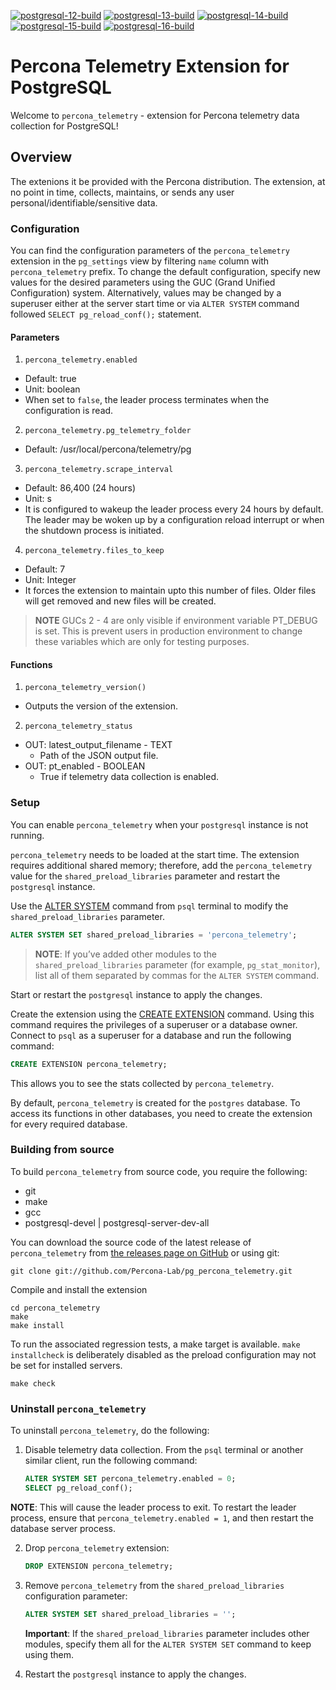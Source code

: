 [![postgresql-12-build](https://github.com/Percona-Lab/pg_percona_telemetry/actions/workflows/postgresql-12-build.yml/badge.svg)](https://github.com/Percona-Lab/pg_percona_telemetry/actions/workflows/postgresql-12-build.yml)  [![postgresql-13-build](https://github.com/Percona-Lab/pg_percona_telemetry/actions/workflows/postgresql-13-build.yml/badge.svg)](https://github.com/Percona-Lab/pg_percona_telemetry/actions/workflows/postgresql-13-build.yml)  [![postgresql-14-build](https://github.com/Percona-Lab/pg_percona_telemetry/actions/workflows/postgresql-14-build.yml/badge.svg)](https://github.com/Percona-Lab/pg_percona_telemetry/actions/workflows/postgresql-14-build.yml)  [![postgresql-15-build](https://github.com/Percona-Lab/pg_percona_telemetry/actions/workflows/postgresql-15-build.yml/badge.svg)](https://github.com/Percona-Lab/pg_percona_telemetry/actions/workflows/postgresql-15-build.yml)  [![postgresql-16-build](https://github.com/Percona-Lab/pg_percona_telemetry/actions/workflows/postgresql-16-build.yml/badge.svg)](https://github.com/Percona-Lab/pg_percona_telemetry/actions/workflows/postgresql-16-build.yml)

# Percona Telemetry Extension for PostgreSQL

Welcome to `percona_telemetry` - extension for Percona telemetry data collection for PostgreSQL!

## Overview

The extenions it be provided with the Percona distribution. The extension, at no point in time, collects, maintains, or sends any user personal/identifiable/sensitive data.

### Configuration

You can find the configuration parameters of the `percona_telemetry` extension in the `pg_settings` view by filtering `name` column with `percona_telemetry` prefix. To change the default configuration, specify new values for the desired parameters using the GUC (Grand Unified Configuration) system. Alternatively, values may be changed by a superuser either at the server start time or via `ALTER SYSTEM` command followed `SELECT pg_reload_conf();` statement.

#### Parameters

1. `percona_telemetry.enabled`

  * Default: true
  * Unit: boolean
  * When set to `false`, the leader process terminates when the configuration is read.

2. `percona_telemetry.pg_telemetry_folder`

  * Default: /usr/local/percona/telemetry/pg

3. `percona_telemetry.scrape_interval`

  * Default: 86,400 (24 hours)
  * Unit: s
  * It is configured to wakeup the leader process every 24 hours by default. The leader
    may be woken up by a configuration reload interrupt or when the shutdown process is
    initiated.

4. `percona_telemetry.files_to_keep`

  * Default: 7
  * Unit: Integer
  * It forces the extension to maintain upto this number of files. Older files will get
    removed and new files will be created.

> **NOTE** GUCs 2 - 4 are only visible if environment variable PT_DEBUG is set. This is prevent users in production environment to change these variables which are only for testing purposes.

#### Functions

1. `percona_telemetry_version()`

  * Outputs the version of the extension.

2. `percona_telemetry_status`

  * OUT: latest_output_filename   - TEXT
    - Path of the JSON output file.
  * OUT: pt_enabled               - BOOLEAN
    - True if telemetry data collection is enabled.

### Setup

You can enable `percona_telemetry` when your `postgresql` instance is not running.

`percona_telemetry` needs to be loaded at the start time. The extension requires additional shared memory; therefore,  add the `percona_telemetry` value for the `shared_preload_libraries` parameter and restart the `postgresql` instance.

Use the [ALTER SYSTEM](https://www.postgresql.org/docs/current/sql-altersystem.html) command from `psql` terminal to modify the `shared_preload_libraries` parameter.

```sql
ALTER SYSTEM SET shared_preload_libraries = 'percona_telemetry';
```

> **NOTE**: If you’ve added other modules to the `shared_preload_libraries` parameter (for example, `pg_stat_monitor`), list all of them separated by commas for the `ALTER SYSTEM` command.

Start or restart the `postgresql` instance to apply the changes.

Create the extension using the [CREATE EXTENSION](https://www.postgresql.org/docs/current/sql-createextension.html) command. Using this command requires the privileges of a superuser or a database owner. Connect to `psql` as a superuser for a database and run the following command:


```sql
CREATE EXTENSION percona_telemetry;
```


This allows you to see the stats collected by `percona_telemetry`.

By default, `percona_telemetry` is created for the `postgres` database. To access its functions in other databases, you need to create the extension for every required database.

### Building from source

To build `percona_telemetry` from source code, you require the following:

* git
* make
* gcc
* postgresql-devel | postgresql-server-dev-all


You can download the source code of the latest release of `percona_telemetry` from [the releases page on GitHub](https://github.com/Percona-Lab/pg_percona_telemetry/releases) or using git:

```
git clone git://github.com/Percona-Lab/pg_percona_telemetry.git
```

Compile and install the extension

```
cd percona_telemetry
make
make install
```

To run the associated regression tests, a make target is available. ```make installcheck``` is deliberately disabled as the preload configuration may not be set for installed servers.

```
make check
```

### Uninstall `percona_telemetry`

To uninstall `percona_telemetry`, do the following:

1. Disable telemetry data collection. From the `psql` terminal or another similar client, run the following command:

    ```sql
    ALTER SYSTEM SET percona_telemetry.enabled = 0;
    SELECT pg_reload_conf();
    ```
**NOTE**: This will cause the leader process to exit. To restart the leader process, ensure that `percona_telemetry.enabled = 1`, and then restart the database server process.

2. Drop `percona_telemetry` extension:

    ```sql
    DROP EXTENSION percona_telemetry;
    ```

3. Remove `percona_telemetry` from the `shared_preload_libraries` configuration parameter:

    ```sql
    ALTER SYSTEM SET shared_preload_libraries = '';
    ```

    **Important**: If the `shared_preload_libraries` parameter includes other modules, specify them all for the `ALTER SYSTEM SET` command to keep using them.

4. Restart the `postgresql` instance to apply the changes.
